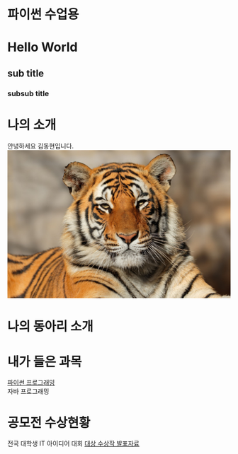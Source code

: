 # 파이썬 수업용
# Hello World
## sub title
### subsub title

# 나의 소개
안녕하세요 김동현입니다. <br>
<img src = "tiger.jpg" /> <br>

# 나의 동아리 소개

# 내가 들은 과목
[파이썬 프로그래밍](https://www.python.org/) <br>
자바 프로그래밍 <br>

# 공모전 수상현황
전국 대학생 IT 아이디어 대회
[대상 수상작 발표자료](/presentation.pdf)
